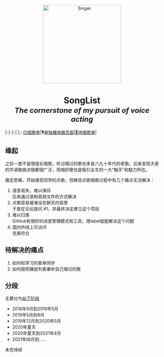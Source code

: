 <div align="center">
    <img width="256" src="https://yo1995.github.io/images/201811/bathroom-singer.jpg" alt="Singer">
</div>
<div align="center">
    <h1>SongList<br><i><sup>The cornerstone of my pursuit of voice acting</sup></i></h1>
</div>

|-|-|-|
|✅[已唱歌单](playlist)|🎙[单独播放器页面](webamp)|💭[待唱歌单](https://github.com/yo1995/SongList/issues)|

## 缘起

之前一直不是很擅长唱歌，听过唱过的歌也多是八九十年代的老歌。后来发现大家的华语歌曲涉猎都很广泛，而唱好歌也是吸引女生的一大“触手”和魅力所在。

痛定思痛，开始接受同学的点歌。但微信点歌唱歌过程中有几个痛点无法解决：
1. 语音易失，难以保存  
后来通过录制音频文件的方式解决
2. 点歌容易被淹没在聊天内容里  
于是在论坛提问 #1，并最终决定建立这个项目
3. 难以归类  
GitHub有很好的进度管理模式和工具，用label就能解决这个问题
4. 国内外线上可访问  
完美符合

## 待解决的痛点

1. 如何和学习的歌单同步
2. 如何按照播放列表重听自己唱过的歌

## 分段

主要分为[如下阶段](https://github.com/yo1995/SongList/milestones)

- 2018年9月到2019年5月
- 2019年5月到8月
- 2019年12月到2020年5月
- 2020年夏天
- 2020年夏天到2021年4月
- 2021年四月到……

未完待续
